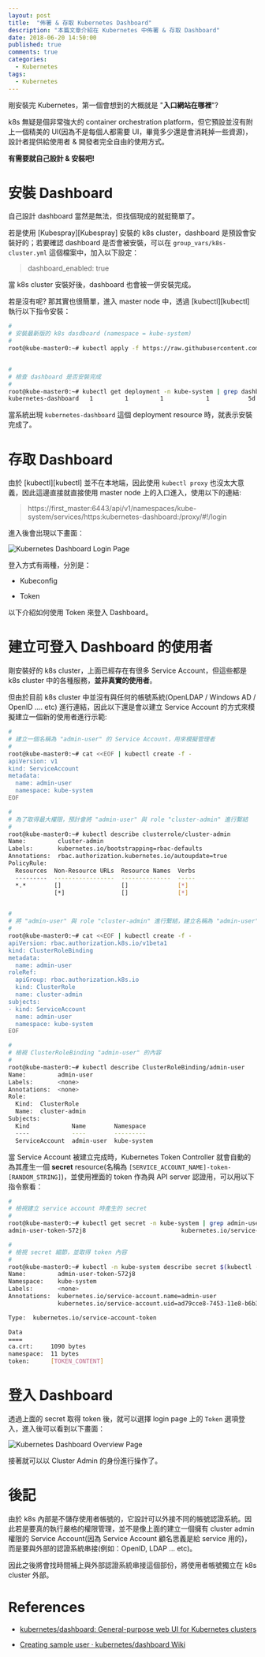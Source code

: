 ```yaml
---
layout: post
title:  "佈署 & 存取 Kubernetes Dashboard"
description: "本篇文章介紹在 Kubernetes 中佈署 & 存取 Dashboard"
date: 2018-06-20 14:50:00
published: true
comments: true
categories:
  - Kubernetes
tags:
  - Kubernetes
---
```



剛安裝完 Kubernetes，第一個會想到的大概就是 "**入口網站在哪裡**"?

k8s 無疑是個非常強大的 container orchestration platform，但它預設並沒有附上一個精美的 UI(因為不是每個人都需要 UI，畢竟多少還是會消耗掉一些資源)，設計者提供給使用者 & 開發者完全自由的使用方式。

**有需要就自己設計 & 安裝吧!**



安裝 Dashboard
=============

自己設計 dashboard 當然是無法，但找個現成的就挺簡單了。

若是使用 [Kubespray][Kubespray] 安裝的 k8s cluster，dashboard 是預設會安裝好的；若要確認 dashboard 是否會被安裝，可以在 `group_vars/k8s-cluster.yml` 這個檔案中，加入以下設定：

> dashboard_enabled: true

當 k8s cluster 安裝好後，dashboard 也會被一併安裝完成。

若是沒有呢? 那其實也很簡單，進入 master node 中，透過 [kubectl][kubectl] 執行以下指令安裝：

```bash
#
# 安裝最新版的 k8s dasdboard (namespace = kube-system)
#
root@kube-master0:~# kubectl apply -f https://raw.githubusercontent.com/kubernetes/dashboard/master/src/deploy/recommended/kubernetes-dashboard.yaml


#
# 檢查 dashboard 是否安裝完成
#
root@kube-master0:~# kubectl get deployment -n kube-system | grep dashboard
kubernetes-dashboard   1         1         1            1           5d
```

當系統出現 `kubernetes-dashboard` 這個 deployment resource 時，就表示安裝完成了。



存取 Dashboard
=============

由於 [kubectl][kubectl] 並不在本地端，因此使用 `kubectl proxy` 也沒太大意義，因此這邊直接就直接使用 master node 上的入口進入，使用以下的連結:

> https://first_master:6443/api/v1/namespaces/kube-system/services/https:kubernetes-dashboard:/proxy/#!/login

進入後會出現以下畫面：

![Kubernetes Dashboard Login Page](/blog/images//kubernetes/dashboard-login-page.png)

登入方式有兩種，分別是：

- Kubeconfig

- Token

以下介紹如何使用 Token 來登入 Dashboard。



建立可登入 Dashboard 的使用者
=========================

剛安裝好的 k8s cluster，上面已經存在有很多 Service Account，但這些都是 k8s cluster 中的各種服務，**並非真實的使用者**。

但由於目前 k8s cluster 中並沒有與任何的帳號系統(OpenLDAP / Windows AD / OpenID .... etc) 進行連結，因此以下還是會以建立 Service Account 的方式來模擬建立一個新的使用者進行示範:

```bash
#
# 建立一個名稱為 "admin-user" 的 Service Account，用來模擬管理者
#
root@kube-master0:~# cat <<EOF | kubectl create -f -
apiVersion: v1
kind: ServiceAccount
metadata:
  name: admin-user
  namespace: kube-system
EOF

#
# 為了取得最大權限，預計會將 "admin-user" 與 role "cluster-admin" 進行繫結
#
root@kube-master0:~# kubectl describe clusterrole/cluster-admin
Name:         cluster-admin
Labels:       kubernetes.io/bootstrapping=rbac-defaults
Annotations:  rbac.authorization.kubernetes.io/autoupdate=true
PolicyRule:
  Resources  Non-Resource URLs  Resource Names  Verbs
  ---------  -----------------  --------------  -----
  *.*        []                 []              [*]
             [*]                []              [*]


#
# 將 "admin-user" 與 role "cluster-admin" 進行繫結，建立名稱為 "admin-user" 的 ClusterRoleBinding
#
root@kube-master0:~# cat <<EOF | kubectl create -f -
apiVersion: rbac.authorization.k8s.io/v1beta1
kind: ClusterRoleBinding
metadata:
  name: admin-user
roleRef:
  apiGroup: rbac.authorization.k8s.io
  kind: ClusterRole
  name: cluster-admin
subjects:
- kind: ServiceAccount
  name: admin-user
  namespace: kube-system
EOF

#
# 檢視 ClusterRoleBinding "admin-user" 的內容
# 
root@kube-master0:~# kubectl describe ClusterRoleBinding/admin-user
Name:         admin-user
Labels:       <none>
Annotations:  <none>
Role:
  Kind:  ClusterRole
  Name:  cluster-admin
Subjects:
  Kind            Name        Namespace
  ----            ----        ---------
  ServiceAccount  admin-user  kube-system
```

當 Service Account 被建立完成時，Kubernetes Token Controller 就會自動的為其產生一個 **secret** resource(名稱為 `[SERVICE_ACCOUNT_NAME]-token-[RANDOM_STRING]`)，並使用裡面的 token 作為與 API server 認證用，可以用以下指令察看：

```bash
#
# 檢視建立 service account 時產生的 secret
#
root@kube-master0:~# kubectl get secret -n kube-system | grep admin-user
admin-user-token-572j8                           kubernetes.io/service-account-token   3         11m

#
# 檢視 secret 細節，並取得 token 內容
#
root@kube-master0:~# kubectl -n kube-system describe secret $(kubectl -n kube-system get secret | grep admin-user | awk '{print $1}')
Name:         admin-user-token-572j8
Namespace:    kube-system
Labels:       <none>
Annotations:  kubernetes.io/service-account.name=admin-user
              kubernetes.io/service-account.uid=ad79cce8-7453-11e8-b6b3-065296fdbf18

Type:  kubernetes.io/service-account-token

Data
====
ca.crt:     1090 bytes
namespace:  11 bytes
token:      [TOKEN_CONTENT]
```



登入 Dashboard
=============

透過上面的 secret 取得 token 後，就可以選擇 login page 上的 `Token` 選項登入，進入後可以看到以下畫面：

![Kubernetes Dashboard Overview Page](/blog/images//kubernetes/dashboard-overview-page.png)

接著就可以以 Cluster Admin 的身份進行操作了。



後記
===

由於 k8s 內部是不儲存使用者帳號的，它設計可以外接不同的帳號認證系統。因此若是要真的執行嚴格的權限管理，並不是像上面的建立一個擁有 cluster admin 權限的 Service Account(因為 Service Account 顧名思義是給 service 用的)，而是要與外部的認證系統串接(例如：OpenID, LDAP ... etc)。

因此之後將會找時間補上與外部認證系統串接這個部份，將使用者帳號獨立在 k8s cluster 外部。



References
==========

- [kubernetes/dashboard: General-purpose web UI for Kubernetes clusters](https://github.com/kubernetes/dashboard)

- [Creating sample user · kubernetes/dashboard Wiki](https://github.com/kubernetes/dashboard/wiki/Creating-sample-user)